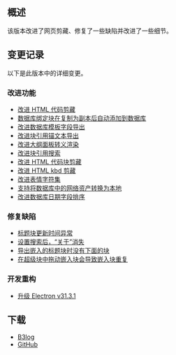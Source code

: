 ## 概述

该版本改进了网页剪藏、修复了一些缺陷并改进了一些细节。

## 变更记录

以下是此版本中的详细变更。

### 改进功能

* [改进 HTML 代码剪藏](https://github.com/siyuan-note/siyuan/issues/11924)
* [数据库绑定块在复制为副本后自动添加到数据库](https://github.com/siyuan-note/siyuan/issues/11959)
* [改进数据库模板字段导出](https://github.com/siyuan-note/siyuan/issues/11988)
* [改进块引用锚文本导出](https://github.com/siyuan-note/siyuan/issues/11995)
* [改进大纲面板转义渲染](https://github.com/siyuan-note/siyuan/issues/12001)
* [改进块引用搜索](https://github.com/siyuan-note/siyuan/issues/12010)
* [改进 HTML 代码块剪藏](https://github.com/siyuan-note/siyuan/issues/12014)
* [改进 HTML kbd 剪藏](https://github.com/siyuan-note/siyuan/issues/12027)
* [改进表情字符集](https://github.com/siyuan-note/siyuan/pull/12051)
* [支持将数据库中的网络资产转换为本地](https://github.com/siyuan-note/siyuan/issues/12096)
* [改进数据库日期字段排序](https://github.com/siyuan-note/siyuan/issues/12127)

### 修复缺陷

* [标题块更新时间异常](https://github.com/siyuan-note/siyuan/issues/11996)
* [设置搜索后，“关于”消失](https://github.com/siyuan-note/siyuan/issues/12013)
* [导出嵌入的标题块时没有下面的块](https://github.com/siyuan-note/siyuan/issues/12075)
* [在超级块中拖动嵌入块会导致嵌入块重复](https://github.com/siyuan-note/siyuan/issues/12077)

### 开发重构

* [升级 Electron v31.3.1](https://github.com/siyuan-note/siyuan/issues/12134)

## 下载

* [B3log](https://b3log.org/siyuan/download.html)
* [GitHub](https://github.com/siyuan-note/siyuan/releases)
